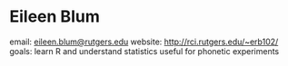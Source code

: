 Eileen Blum
===========
email: eileen.blum@rutgers.edu
website: http://rci.rutgers.edu/~erb102/
goals: learn R and understand statistics useful for phonetic experiments


